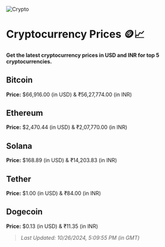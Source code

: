 
![Crypto](https://www.techguide.com.au/wp-content/uploads/2020/11/crypto3.jpeg)

# Cryptocurrency Prices 🪙📈

#### Get the latest cryptocurrency prices in USD and INR for top 5 cryptocurrencies.

## Bitcoin

**Price:** $66,916.00 (in USD) & ₹56,27,774.00 (in INR)

## Ethereum

**Price:** $2,470.44 (in USD) & ₹2,07,770.00 (in INR)

## Solana

**Price:** $168.89 (in USD) & ₹14,203.83 (in INR)

## Tether

**Price:** $1.00 (in USD) & ₹84.00 (in INR)

## Dogecoin

**Price:** $0.13 (in USD) & ₹11.35 (in INR)

> _Last Updated: 10/26/2024, 5:09:55 PM (in GMT)_
